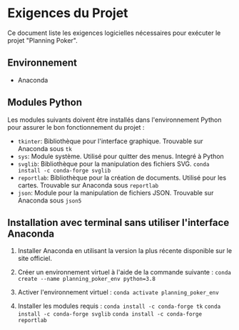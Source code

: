 # Exigences du Projet

Ce document liste les exigences logicielles nécessaires pour exécuter le projet "Planning Poker".

## Environnement

- Anaconda

## Modules Python

Les modules suivants doivent être installés dans l'environnement Python pour assurer le bon fonctionnement du projet :

- `tkinter`: Bibliothèque pour l'interface graphique. Trouvable sur Anaconda sous `tk`
- `sys`: Module système. Utilisé pour quitter des menus. Integré à Python
- `svglib`: Bibliothèque pour la manipulation des fichiers SVG. `conda install -c conda-forge svglib`
- `reportlab`: Bibliothèque pour la création de documents. Utilisé pour les cartes. Trouvable sur Anaconda sous `reportlab`
- `json`: Module pour la manipulation de fichiers JSON. Trouvable sur Anaconda sous `json5`

## Installation avec terminal sans utiliser l'interface Anaconda

1. Installer Anaconda en utilisant la version la plus récente disponible sur le site officiel.

2. Créer un environnement virtuel à l'aide de la commande suivante :
   `conda create --name planning_poker_env python=3.8`

3. Activer l'environnement virtuel :
   `conda activate planning_poker_env`
   
4. Installer les modules requis :
   `conda install -c conda-forge tk`
   `conda install -c conda-forge svglib`
   `conda install -c conda-forge reportlab`
